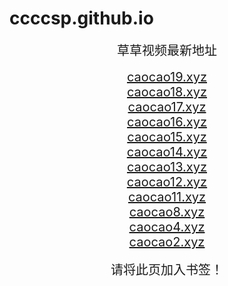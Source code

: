 # ccccsp.github.io
<center>
<span style="font-size:20px">草草视频最新地址</span><br>
<br />
<span style="font-size:20px"><a href="https://caocao.caocao19.xyz" target="_blank">caocao19.xyz</a></span><br>
<span style="font-size:20px"><a href="https://caocao.caocao18.xyz" target="_blank">caocao18.xyz</a></span><br>
<span style="font-size:20px"><a href="https://caocao17.xyz" target="_blank">caocao17.xyz</a></span><br>
<span style="font-size:20px"><a href="https://caocao16.xyz" target="_blank">caocao16.xyz</a></span><br>
<span style="font-size:20px"><a href="https://caocao15.xyz" target="_blank">caocao15.xyz</a></span><br>
<span style="font-size:20px"><a href="https://caocao14.xyz" target="_blank">caocao14.xyz</a></span><br>
<span style="font-size:20px"><a href="https://caocao13.xyz" target="_blank">caocao13.xyz</a></span><br>
<span style="font-size:20px"><a href="https://caocao12.xyz" target="_blank">caocao12.xyz</a></span><br>
<span style="font-size:20px"><a href="https://caocao11.xyz" target="_blank">caocao11.xyz</a></span><br>
<span style="font-size:20px"><a href="https://caocao8.xyz" target="_blank">caocao8.xyz</a></span><br>
<span style="font-size:20px"><a href="https://caocao4.xyz" target="_blank">caocao4.xyz</a></span><br>
<span style="font-size:20px"><a href="https://caocao2.xyz" target="_blank">caocao2.xyz</a></span><br>
<br />
<span style="font-size:20px">请将此页加入书签！</span>
</center>

